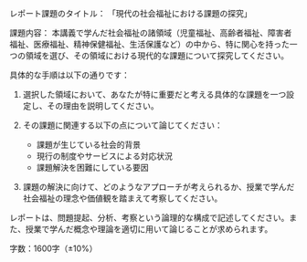 レポート課題のタイトル：
「現代の社会福祉における課題の探究」

課題内容：
本講義で学んだ社会福祉の諸領域（児童福祉、高齢者福祉、障害者福祉、医療福祉、精神保健福祉、生活保護など）の中から、特に関心を持った一つの領域を選び、その領域における現代的な課題について探究してください。

具体的な手順は以下の通りです：

1. 選択した領域において、あなたが特に重要だと考える具体的な課題を一つ設定し、その理由を説明してください。

2. その課題に関連する以下の点について論じてください：
   - 課題が生じている社会的背景
   - 現行の制度やサービスによる対応状況
   - 課題解決を困難にしている要因

3. 課題の解決に向けて、どのようなアプローチが考えられるか、授業で学んだ社会福祉の理念や価値観を踏まえて考察してください。

レポートは、問題提起、分析、考察という論理的な構成で記述してください。また、授業で学んだ概念や理論を適切に用いて論じることが求められます。

字数：1600字（±10%）